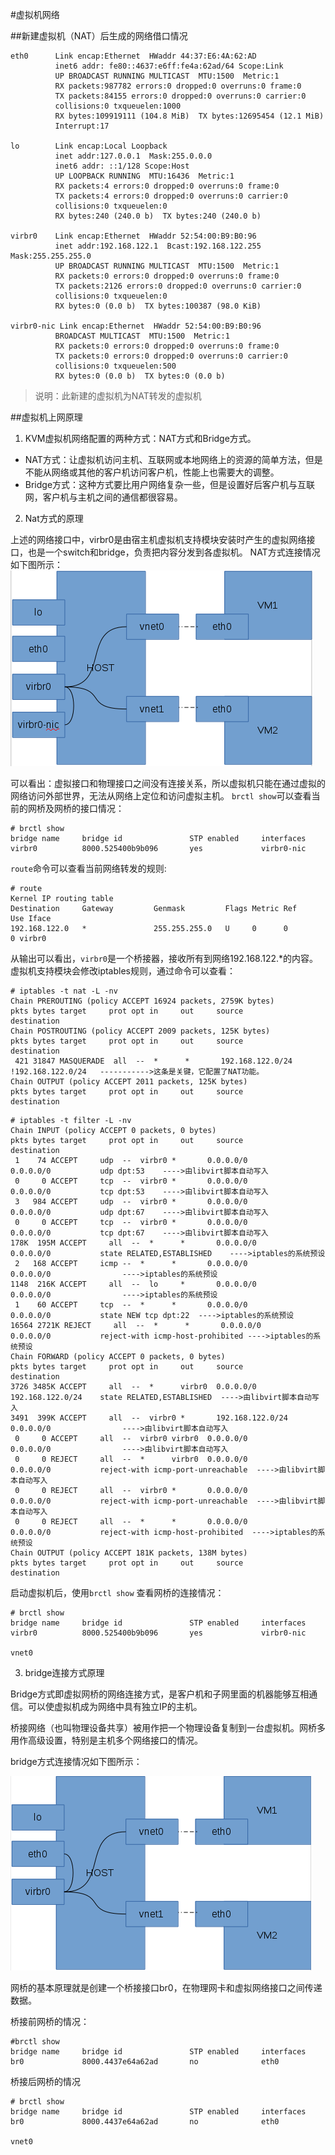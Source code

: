 #虚拟机网络

##新建虚拟机（NAT）后生成的网络借口情况

```
eth0      Link encap:Ethernet  HWaddr 44:37:E6:4A:62:AD  
          inet6 addr: fe80::4637:e6ff:fe4a:62ad/64 Scope:Link
          UP BROADCAST RUNNING MULTICAST  MTU:1500  Metric:1
          RX packets:987782 errors:0 dropped:0 overruns:0 frame:0
          TX packets:84155 errors:0 dropped:0 overruns:0 carrier:0
          collisions:0 txqueuelen:1000
          RX bytes:109919111 (104.8 MiB)  TX bytes:12695454 (12.1 MiB)
          Interrupt:17

lo        Link encap:Local Loopback  
          inet addr:127.0.0.1  Mask:255.0.0.0
          inet6 addr: ::1/128 Scope:Host
          UP LOOPBACK RUNNING  MTU:16436  Metric:1
          RX packets:4 errors:0 dropped:0 overruns:0 frame:0
          TX packets:4 errors:0 dropped:0 overruns:0 carrier:0
          collisions:0 txqueuelen:0
          RX bytes:240 (240.0 b)  TX bytes:240 (240.0 b)

virbr0    Link encap:Ethernet  HWaddr 52:54:00:B9:B0:96  
          inet addr:192.168.122.1  Bcast:192.168.122.255  Mask:255.255.255.0
          UP BROADCAST RUNNING MULTICAST  MTU:1500  Metric:1
          RX packets:0 errors:0 dropped:0 overruns:0 frame:0
          TX packets:2126 errors:0 dropped:0 overruns:0 carrier:0
          collisions:0 txqueuelen:0
          RX bytes:0 (0.0 b)  TX bytes:100387 (98.0 KiB)

virbr0-nic Link encap:Ethernet  HWaddr 52:54:00:B9:B0:96  
          BROADCAST MULTICAST  MTU:1500  Metric:1
          RX packets:0 errors:0 dropped:0 overruns:0 frame:0
          TX packets:0 errors:0 dropped:0 overruns:0 carrier:0
          collisions:0 txqueuelen:500
          RX bytes:0 (0.0 b)  TX bytes:0 (0.0 b)
```

>说明：此新建的虚拟机为NAT转发的虚拟机

##虚拟机上网原理

1.  KVM虚拟机网络配置的两种方式：NAT方式和Bridge方式。

  + NAT方式：让虚拟机访问主机、互联网或本地网络上的资源的简单方法，但是不能从网络或其他的客户机访问客户机，性能上也需要大的调整。
  + Bridge方式：这种方式要比用户网络复杂一些，但是设置好后客户机与互联网，客户机与主机之间的通信都很容易。

2.  Nat方式的原理

  上述的网络接口中，virbr0是由宿主机虚拟机支持模块安装时产生的虚拟网络接口，也是一个switch和bridge，负责把内容分发到各虚拟机。
  NAT方式连接情况如下图所示：
  ![KVM_Nat](./KVM_NAT.png)

  可以看出：虚拟接口和物理接口之间没有连接关系，所以虚拟机只能在通过虚拟的网络访问外部世界，无法从网络上定位和访问虚拟主机。
  `brctl show`可以查看当前的网桥及网桥的接口情况：
  ```
  # brctl show
bridge name     bridge id               STP enabled     interfaces
virbr0          8000.525400b9b096       yes             virbr0-nic
```
`route`命令可以查看当前网络转发的规则:
```
# route
Kernel IP routing table
Destination     Gateway         Genmask         Flags Metric Ref    Use Iface
192.168.122.0   *               255.255.255.0   U     0      0        0 virbr0
```
从输出可以看出，`virbr0`是一个桥接器，接收所有到网络192.168.122.*的内容。
虚拟机支持模块会修改iptables规则，通过命令可以查看：
```
# iptables -t nat -L -nv
Chain PREROUTING (policy ACCEPT 16924 packets, 2759K bytes)
pkts bytes target     prot opt in     out     source               destination
Chain POSTROUTING (policy ACCEPT 2009 packets, 125K bytes)
pkts bytes target     prot opt in     out     source               destination
 421 31847 MASQUERADE  all  --  *      *       192.168.122.0/24    !192.168.122.0/24   ----------->这条是关键，它配置了NAT功能。
Chain OUTPUT (policy ACCEPT 2011 packets, 125K bytes)
pkts bytes target     prot opt in     out     source               destination
```
```
# iptables -t filter -L -nv
Chain INPUT (policy ACCEPT 0 packets, 0 bytes)
pkts bytes target     prot opt in     out     source               destination
 1    74 ACCEPT     udp  --  virbr0 *       0.0.0.0/0            0.0.0.0/0           udp dpt:53    ---->由libvirt脚本自动写入
 0     0 ACCEPT     tcp  --  virbr0 *       0.0.0.0/0            0.0.0.0/0           tcp dpt:53    ---->由libvirt脚本自动写入
 3   984 ACCEPT     udp  --  virbr0 *       0.0.0.0/0            0.0.0.0/0           udp dpt:67    ---->由libvirt脚本自动写入
 0     0 ACCEPT     tcp  --  virbr0 *       0.0.0.0/0            0.0.0.0/0           tcp dpt:67    ---->由libvirt脚本自动写入
178K  195M ACCEPT     all  --  *      *       0.0.0.0/0            0.0.0.0/0           state RELATED,ESTABLISHED    ---->iptables的系统预设
 2   168 ACCEPT     icmp --  *      *       0.0.0.0/0            0.0.0.0/0                ---->iptables的系统预设
1148  216K ACCEPT     all  --  lo     *       0.0.0.0/0            0.0.0.0/0                ---->iptables的系统预设
 1    60 ACCEPT     tcp  --  *      *       0.0.0.0/0            0.0.0.0/0           state NEW tcp dpt:22  ---->iptables的系统预设
16564 2721K REJECT     all  --  *      *       0.0.0.0/0            0.0.0.0/0           reject-with icmp-host-prohibited ---->iptables的系统预设
Chain FORWARD (policy ACCEPT 0 packets, 0 bytes)
pkts bytes target     prot opt in     out     source               destination
3726 3485K ACCEPT     all  --  *      virbr0  0.0.0.0/0            192.168.122.0/24    state RELATED,ESTABLISHED  ---->由libvirt脚本自动写入
3491  399K ACCEPT     all  --  virbr0 *       192.168.122.0/24     0.0.0.0/0                ---->由libvirt脚本自动写入
 0     0 ACCEPT     all  --  virbr0 virbr0  0.0.0.0/0            0.0.0.0/0                ---->由libvirt脚本自动写入
 0     0 REJECT     all  --  *      virbr0  0.0.0.0/0            0.0.0.0/0           reject-with icmp-port-unreachable  ---->由libvirt脚本自动写入
 0     0 REJECT     all  --  virbr0 *       0.0.0.0/0            0.0.0.0/0           reject-with icmp-port-unreachable  ---->由libvirt脚本自动写入
 0     0 REJECT     all  --  *      *       0.0.0.0/0            0.0.0.0/0           reject-with icmp-host-prohibited  ---->iptables的系统预设
Chain OUTPUT (policy ACCEPT 181K packets, 138M bytes)
pkts bytes target     prot opt in     out     source               destination
```
启动虚拟机后，使用`brctl show` 查看网桥的连接情况：
```
# brctl show
bridge name     bridge id               STP enabled     interfaces
virbr0          8000.525400b9b096       yes             virbr0-nic
                                                                                 vnet0
```

3.  bridge连接方式原理

  Bridge方式即虚拟网桥的网络连接方式，是客户机和子网里面的机器能够互相通信。可以使虚拟机成为网络中具有独立IP的主机。

  桥接网络（也叫物理设备共享）被用作把一个物理设备复制到一台虚拟机。网桥多用作高级设置，特别是主机多个网络接口的情况。

  bridge方式连接情况如下图所示：

  ![KVM_BRIDGE](./KVM_BRIDGE.png)

  网桥的基本原理就是创建一个桥接接口br0，在物理网卡和虚拟网络接口之间传递数据。

  桥接前网桥的情况：
  ```
  #brctl show
bridge name     bridge id               STP enabled     interfaces
br0             8000.4437e64a62ad       no              eth0
  ```

  桥接后网桥的情况
  ```
  # brctl show
bridge name     bridge id               STP enabled     interfaces
br0             8000.4437e64a62ad       no              eth0
                                                                              vnet0
  ```
